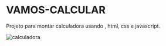 # VAMOS-CALCULAR
Projeto para montar calculadora usando , html, css e javascript.

![calculadora](https://user-images.githubusercontent.com/106616102/181115453-9907f853-bda3-45ca-8ce1-3d9b527cd5cd.jpeg)
